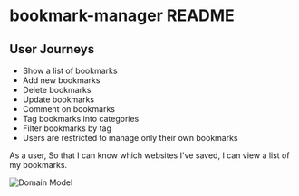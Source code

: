 # bookmark-manager README

## User Journeys

- Show a list of bookmarks
- Add new bookmarks
- Delete bookmarks
- Update bookmarks
- Comment on bookmarks
- Tag bookmarks into categories
- Filter bookmarks by tag
- Users are restricted to manage only their own bookmarks

As a user,
So that I can know which websites I've saved,
I can view a list of my bookmarks.

![Domain Model](http://url/to/img.png)
